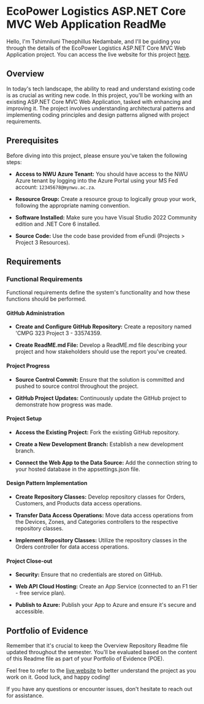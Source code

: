 # EcoPower Logistics ASP.NET Core MVC Web Application ReadMe

Hello, I'm Tshimniluni Theophillus Nedambale, and I'll be guiding you through the details of the EcoPower Logistics ASP.NET Core MVC Web Application project. You can access the live website for this project [here](https://ecopowerlogistics20230921162824.azurewebsites.net/).

## Overview

In today's tech landscape, the ability to read and understand existing code is as crucial as writing new code. In this project, you'll be working with an existing ASP.NET Core MVC Web Application, tasked with enhancing and improving it. The project involves understanding architectural patterns and implementing coding principles and design patterns aligned with project requirements.

## Prerequisites

Before diving into this project, please ensure you've taken the following steps:

- **Access to NWU Azure Tenant:** You should have access to the NWU Azure tenant by logging into the Azure Portal using your MS Fed account: `12345678@mynwu.ac.za`.

- **Resource Group:** Create a resource group to logically group your work, following the appropriate naming convention.

- **Software Installed:** Make sure you have Visual Studio 2022 Community edition and .NET Core 6 installed.

- **Source Code:** Use the code base provided from eFundi (Projects > Project 3 Resources).

## Requirements

### Functional Requirements

Functional requirements define the system's functionality and how these functions should be performed.

#### GitHub Administration

- **Create and Configure GitHub Repository:** Create a repository named 'CMPG 323 Project 3 - 33574359.

- **Create ReadME.md File:** Develop a ReadME.md file describing your project and how stakeholders should use the report you've created.

#### Project Progress

- **Source Control Commit:** Ensure that the solution is committed and pushed to source control throughout the project.

- **GitHub Project Updates:** Continuously update the GitHub project to demonstrate how progress was made.

#### Project Setup

- **Access the Existing Project:** Fork the existing GitHub repository.

- **Create a New Development Branch:** Establish a new development branch.

- **Connect the Web App to the Data Source:** Add the connection string to your hosted database in the appsettings.json file.

#### Design Pattern Implementation

- **Create Repository Classes:** Develop repository classes for Orders, Customers, and Products data access operations.

- **Transfer Data Access Operations:** Move data access operations from the Devices, Zones, and Categories controllers to the respective repository classes.

- **Implement Repository Classes:** Utilize the repository classes in the Orders controller for data access operations.

#### Project Close-out

- **Security:** Ensure that no credentials are stored on GitHub.

- **Web API Cloud Hosting:** Create an App Service (connected to an F1 tier - free service plan).

- **Publish to Azure:** Publish your App to Azure and ensure it's secure and accessible.

## Portfolio of Evidence

Remember that it's crucial to keep the Overview Repository Readme file updated throughout the semester. You'll be evaluated based on the content of this Readme file as part of your Portfolio of Evidence (POE).

Feel free to refer to the [live website](https://ecopowerlogistics20230921162824.azurewebsites.net/) to better understand the project as you work on it. Good luck, and happy coding!

If you have any questions or encounter issues, don't hesitate to reach out for assistance.
